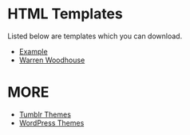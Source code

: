 # HTML Templates
Listed below are templates which you can download.

* [Example](https://github.com/warrenwoodhouse/templates/tree/master/html/example/index.html)
* [Warren Woodhouse](https://github.com/warrenwoodhouse/templates/tree/master/html/warrenwoodhouse/index.html)

# MORE
* [Tumblr Themes](https://github.com/warrenwoodhouse/tumblrthemes)
* [WordPress Themes](https://github.com/warrenwoodhouse/wordpressthemes)
